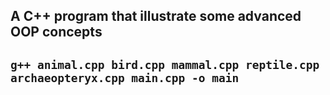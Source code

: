 <h2>A C++ program that illustrate some advanced OOP concepts<h2>

<code>g++ animal.cpp bird.cpp mammal.cpp reptile.cpp archaeopteryx.cpp main.cpp -o main</code>